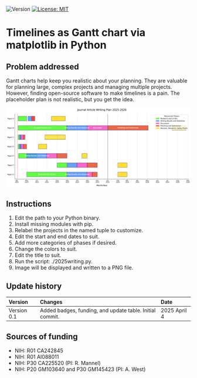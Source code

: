 ![Version](https://img.shields.io/static/v1?label=gantt-chart-py&message=0.0&color=brightcolor)
[![License: MIT](https://img.shields.io/badge/License-MIT-blue.svg)](https://opensource.org/licenses/MIT)


# Timelines as Gantt chart via matplotlib in Python

## Problem addressed

Gantt charts help keep you realistic about your planning.
They are valuable for planning large, complex projects and managing multiple projects.
However, finding open-source software to make timelines is a pain.
The placeholder plan is not realistic, but you get the idea.

![Writing Plan](writingPLan2025-2026.png)  




## Instructions
 1. Edit the path to your Python binary.
 2. Install missing modules with pip.
 3. Relabel the projects in the named tuple to customize.
 4. Edit the start and end dates to suit.
 5. Add more categories of phases if desired.
 7. Change the colors to suit.
 8. Edit the title to suit.
 9. Run the script: ./2025writing.py.
 10. Image will be displayed and written to a PNG file.


## Update history

|Version      | Changes                                                                                                                                                                         | Date                 |
|:-----------|:------------------------------------------------------------------------------------------------------------------------------------------|:--------------------|
| Version 0.1 |   Added badges, funding, and update table.  Initial commit.                                                                                                                | 2025 April 4 |

## Sources of funding

- NIH: R01 CA242845
- NIH: R01 AI088011
- NIH: P30 CA225520 (PI: R. Mannel)
- NIH: P20 GM103640 and P30 GM145423 (PI: A. West)
